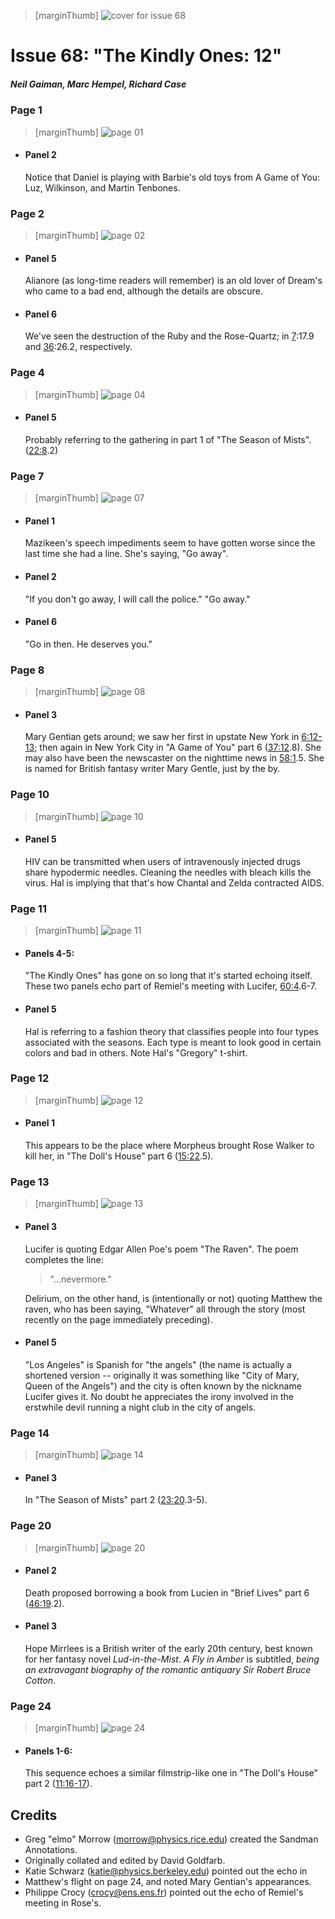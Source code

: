> [marginThumb] ![cover for issue 68](thumbnails/sandman.68/page00.jpg)

# Issue 68: "The Kindly Ones: 12"

##### Neil Gaiman, Marc Hempel, Richard Case

### Page 1

> [marginThumb] ![page 01](thumbnails/sandman.68/page01.jpg)

- #### Panel 2

  Notice that Daniel is playing with Barbie's old toys from A Game of You: Luz, Wilkinson, and Martin Tenbones.

### Page 2

> [marginThumb] ![page 02](thumbnails/sandman.68/page02.jpg)

- #### Panel 5

  Alianore (as long-time readers will remember) is an old lover of Dream's who came to a bad end, although the details are obscure.

- #### Panel 6

  We've seen the destruction of the Ruby and the Rose-Quartz; in [7](sandman.07.md):17.9 and [36](sandman.36.md):26.2, respectively.

### Page 4

> [marginThumb] ![page 04](thumbnails/sandman.68/page04.jpg)

- #### Panel 5

  Probably referring to the gathering in part 1 of "The Season of Mists". ([22:8](sandman.22.md#page-8).2)

### Page 7

> [marginThumb] ![page 07](thumbnails/sandman.68/page07.jpg)

- #### Panel 1

  Mazikeen's speech impediments seem to have gotten worse since the last time she had a line. She's saying, "Go away".

- #### Panel 2

  "If you don't go away, I will call the police." "Go away."

- #### Panel 6

  "Go in then. He deserves you."

### Page 8

> [marginThumb] ![page 08](thumbnails/sandman.68/page08.jpg)

- #### Panel 3

  Mary Gentian gets around; we saw her first in upstate New York in [6:12-13](sandman.06.md#page-12-13); then again in New York City in "A Game of You" part 6 ([37:12](sandman.37.md#page-12).8). She may also have been the newscaster on the nighttime news in [58:1](sandman.58.md#page-1).5. She is named for British fantasy writer Mary Gentle, just by the by.

### Page 10

> [marginThumb] ![page 10](thumbnails/sandman.68/page10.jpg)

- #### Panel 5

  HIV can be transmitted when users of intravenously injected drugs share hypodermic needles. Cleaning the needles with bleach kills the virus. Hal is implying that that's how Chantal and Zelda contracted AIDS.

### Page 11

> [marginThumb] ![page 11](thumbnails/sandman.68/page11.jpg)

- #### Panels 4-5:

  "The Kindly Ones" has gone on so long that it's started echoing itself. These two panels echo part of Remiel's meeting with Lucifer, [60:4](sandman.60.md#panel-4).6-7.

- #### Panel 5

  Hal is referring to a fashion theory that classifies people into four types associated with the seasons. Each type is meant to look good in certain colors and bad in others. Note Hal's "Gregory" t-shirt.

### Page 12

> [marginThumb] ![page 12](thumbnails/sandman.68/page12.jpg)

- #### Panel 1

  This appears to be the place where Morpheus brought Rose Walker to kill her, in "The Doll's House" part 6 ([15:22](sandman.15.md#page-22).5).

### Page 13

> [marginThumb] ![page 13](thumbnails/sandman.68/page13.jpg)

- #### Panel 3

  Lucifer is quoting Edgar Allen Poe's poem "The Raven". The poem completes the line:

  > "...nevermore."

  Delirium, on the other hand, is (intentionally or not) quoting Matthew the raven, who has been saying, "What*ev*er" all through the story (most recently on the page immediately preceding).

- #### Panel 5

  "Los Angeles" is Spanish for "the angels" (the name is actually a shortened version -- originally it was something like "City of Mary, Queen of the Angels") and the city is often known by the nickname Lucifer gives it. No doubt he appreciates the irony involved in the erstwhile devil running a night club in the city of angels.

### Page 14

> [marginThumb] ![page 14](thumbnails/sandman.68/page14.jpg)

- #### Panel 3

  In "The Season of Mists" part 2 ([23:20](sandman.23.md#page-19-20).3-5).

### Page 20

> [marginThumb] ![page 20](thumbnails/sandman.68/page20.jpg)

- #### Panel 2

  Death proposed borrowing a book from Lucien in "Brief Lives" part 6 ([46:19](sandman.46.md#page-19).2).

- #### Panel 3

  Hope Mirrlees is a British writer of the early 20th century, best known for her fantasy novel _Lud-in-the-Mist_. _A Fly in Amber_ is subtitled, _being an extravagant biography of the romantic antiquary Sir Robert Bruce Cotton_.

### Page 24

> [marginThumb] ![page 24](thumbnails/sandman.68/page24.jpg)

- #### Panels 1-6:

  This sequence echoes a similar filmstrip-like one in "The Doll's House" part 2 ([11:16-17](sandman.11.md#page-16-17)).

## Credits

- Greg "elmo" Morrow (morrow@physics.rice.edu) created the Sandman Annotations.
- Originally collated and edited by David Goldfarb.
- Katie Schwarz (katie@physics.berkeley.edu) pointed out the echo in
- Matthew's flight on page 24, and noted Mary Gentian's appearances.
- Philippe Crocy (crocy@ens.ens.fr) pointed out the echo of Remiel's meeting in Rose's.
